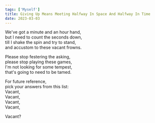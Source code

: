 ```yaml
---
tags: ['Myself']
title: Giving Up Means Meeting Halfway In Space And Halfway In Time
date: 2023-03-03
---
```


We've got a minute and an hour hand,  
but I need to count the seconds down,  
till I shake the spin and try to stand,  
and accustom to these vacant frowns.

Please stop festering the asking,  
please stop playing these games,  
I'm not looking for some tempest,  
that's going to need to be tamed.

For future reference,  
pick your answers from this list:  
Vacant,  
Vacant,  
Vacant,  
Vacant,

Vacant?  
